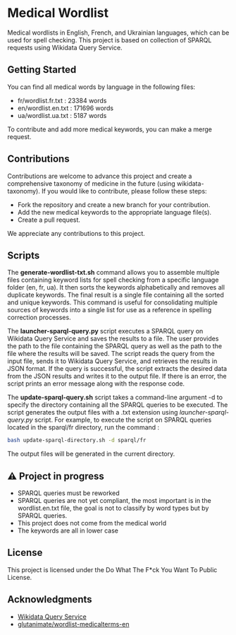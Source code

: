 # Medical Wordlist

Medical wordlists in English, French, and Ukrainian languages, which can be used for spell checking. This project is based on collection of SPARQL requests using Wikidata Query Service.

## Getting Started

You can find all medical words by language in the following files:
- fr/wordlist.fr.txt : 23384 words
- en/wordlist.en.txt : 171696 words
- ua/wordlist.ua.txt : 5187 words

To contribute and add more medical keywords, you can make a merge request.

## Contributions

Contributions are welcome to advance this project and create a comprehensive taxonomy of medicine in the future (using wikidata-taxonomy). If you would like to contribute, please follow these steps:

- Fork the repository and create a new branch for your contribution.
- Add the new medical keywords to the appropriate language file(s).
- Create a pull request.

We appreciate any contributions to this project.

## Scripts

The **generate-wordlist-txt.sh** command allows you to assemble multiple files containing keyword lists for spell checking from a specific language folder (en, fr, ua). It then sorts the keywords alphabetically and removes all duplicate keywords. The final result is a single file containing all the sorted and unique keywords. This command is useful for consolidating multiple sources of keywords into a single list for use as a reference in spelling correction processes.

The **launcher-sparql-query.py** script executes a SPARQL query on Wikidata Query Service and saves the results to a file. The user provides the path to the file containing the SPARQL query as well as the path to the file where the results will be saved. The script reads the query from the input file, sends it to Wikidata Query Service, and retrieves the results in JSON format. If the query is successful, the script extracts the desired data from the JSON results and writes it to the output file. If there is an error, the script prints an error message along with the response code.

The **update-sparql-query.sh** script takes a command-line argument -d to specify the directory containing all the SPARQL queries to be executed. The script generates the output files with a .txt extension using _launcher-sparql-query.py_ script. For example, to execute the script on SPARQL queries located in the sparql/fr directory, run the command :

```bash
bash update-sparql-directory.sh -d sparql/fr
```
The output files will be generated in the current directory.

## ⚠️  Project in progress

- SPARQL queries must be reworked
- SPARQL queries are not yet compliant, the most important is in the wordlist.en.txt file, the goal is not to classify by word types but by SPARQL queries.
- This project does not come from the medical world
- The keywords are all in lower case

## License

This project is licensed under the Do What The F*ck You Want To Public License.

## Acknowledgments

- [Wikidata Query Service](https://query.wikidata.org)
- [glutanimate/wordlist-medicalterms-en](https://github.com/glutanimate/wordlist-medicalterms-en)
